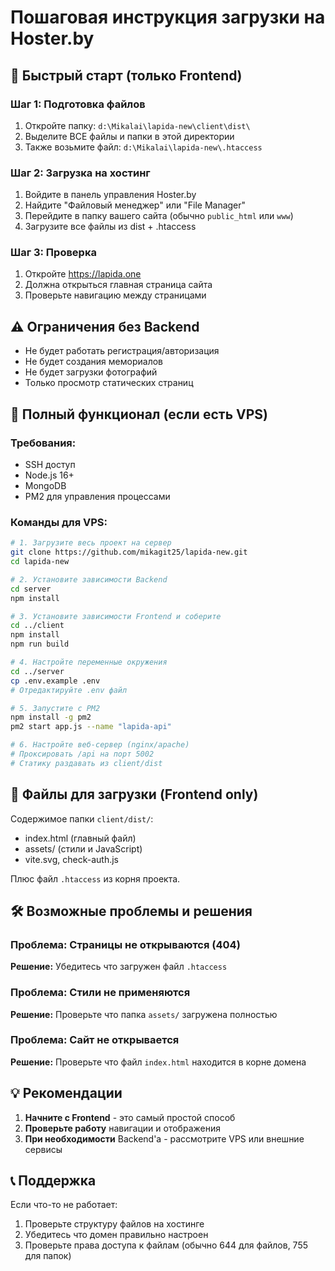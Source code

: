 # Пошаговая инструкция загрузки на Hoster.by

## 🎯 Быстрый старт (только Frontend)

### Шаг 1: Подготовка файлов
1. Откройте папку: `d:\Mikalai\lapida-new\client\dist\`
2. Выделите ВСЕ файлы и папки в этой директории
3. Также возьмите файл: `d:\Mikalai\lapida-new\.htaccess`

### Шаг 2: Загрузка на хостинг
1. Войдите в панель управления Hoster.by
2. Найдите "Файловый менеджер" или "File Manager"
3. Перейдите в папку вашего сайта (обычно `public_html` или `www`)
4. Загрузите все файлы из dist + .htaccess

### Шаг 3: Проверка
1. Откройте https://lapida.one
2. Должна открыться главная страница сайта
3. Проверьте навигацию между страницами

## ⚠️ Ограничения без Backend
- Не будет работать регистрация/авторизация
- Не будет создания мемориалов
- Не будет загрузки фотографий
- Только просмотр статических страниц

## 🚀 Полный функционал (если есть VPS)

### Требования:
- SSH доступ
- Node.js 16+
- MongoDB
- PM2 для управления процессами

### Команды для VPS:
```bash
# 1. Загрузите весь проект на сервер
git clone https://github.com/mikagit25/lapida-new.git
cd lapida-new

# 2. Установите зависимости Backend
cd server
npm install

# 3. Установите зависимости Frontend и соберите
cd ../client
npm install
npm run build

# 4. Настройте переменные окружения
cd ../server
cp .env.example .env
# Отредактируйте .env файл

# 5. Запустите с PM2
npm install -g pm2
pm2 start app.js --name "lapida-api"

# 6. Настройте веб-сервер (nginx/apache)
# Проксировать /api на порт 5002
# Статику раздавать из client/dist
```

## 📁 Файлы для загрузки (Frontend only)

Содержимое папки `client/dist/`:
- index.html (главный файл)
- assets/ (стили и JavaScript)
- vite.svg, check-auth.js

Плюс файл `.htaccess` из корня проекта.

## 🛠️ Возможные проблемы и решения

### Проблема: Страницы не открываются (404)
**Решение:** Убедитесь что загружен файл `.htaccess`

### Проблема: Стили не применяются
**Решение:** Проверьте что папка `assets/` загружена полностью

### Проблема: Сайт не открывается
**Решение:** Проверьте что файл `index.html` находится в корне домена

## 💡 Рекомендации

1. **Начните с Frontend** - это самый простой способ
2. **Проверьте работу** навигации и отображения
3. **При необходимости** Backend'а - рассмотрите VPS или внешние сервисы

## 📞 Поддержка

Если что-то не работает:
1. Проверьте структуру файлов на хостинге
2. Убедитесь что домен правильно настроен
3. Проверьте права доступа к файлам (обычно 644 для файлов, 755 для папок)
